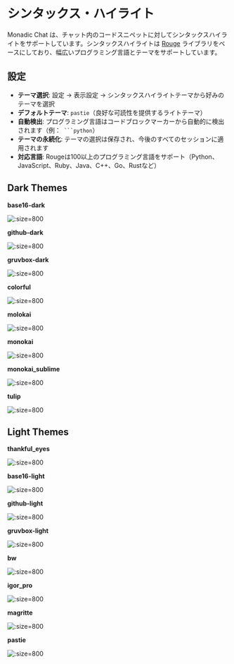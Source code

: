 # シンタックス・ハイライト

Monadic Chat は、チャット内のコードスニペットに対してシンタックスハイライトをサポートしています。シンタックスハイライトは [Rouge](https://github.com/rouge-ruby/rouge) ライブラリをベースにしており、幅広いプログラミング言語とテーマをサポートしています。

## 設定

- **テーマ選択**: 設定 → 表示設定 → シンタックスハイライトテーマから好みのテーマを選択
- **デフォルトテーマ**: `pastie`（良好な可読性を提供するライトテーマ）
- **自動検出**: プログラミング言語はコードブロックマーカーから自動的に検出されます（例：` ```python`）
- **テーマの永続化**: テーマの選択は保存され、今後のすべてのセッションに適用されます
- **対応言語**: Rougeは100以上のプログラミング言語をサポート（Python、JavaScript、Ruby、Java、C++、Go、Rustなど）

## Dark Themes

**base16-dark**

![](../assets/images/syntax-base16-dark.png ':size=800')

**github-dark**

![](../assets/images/syntax-github-dark.png ':size=800')

**gruvbox-dark**

![](../assets/images/syntax-gruvbox-dark.png ':size=800')

**colorful**

![](../assets/images/syntax-colorful.png ':size=800')

**molokai**

![](../assets/images/syntax-molokai.png ':size=800')

**monokai**

![](../assets/images/syntax-monokai.png ':size=800')

**monokai_sublime**

![](../assets/images/syntax-monokai_sublime.png ':size=800')

**tulip**

![](../assets/images/syntax-tulip.png ':size=800')

## Light Themes

**thankful_eyes**

![](../assets/images/syntax-thankful_eyes.png ':size=800')

**base16-light**

![](../assets/images/syntax-base16-light.png ':size=800')

**github-light**

![](../assets/images/syntax-github-light.png ':size=800')

**gruvbox-light**

![](../assets/images/syntax-gruvbox-light.png ':size=800')

**bw**

![](../assets/images/syntax-bw.png ':size=800')

**igor_pro**

![](../assets/images/syntax-igor_pro.png ':size=800')

**magritte**

![](../assets/images/syntax-magritte.png ':size=800')

**pastie**

![](../assets/images/syntax-pastie.png ':size=800')
